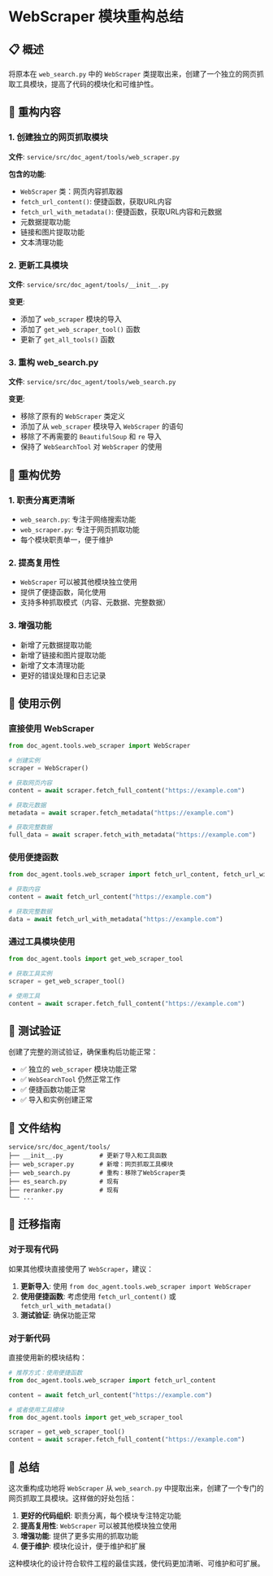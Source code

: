 # WebScraper 模块重构总结

## 📋 概述

将原本在 `web_search.py` 中的 `WebScraper` 类提取出来，创建了一个独立的网页抓取工具模块，提高了代码的模块化和可维护性。

## 🔧 重构内容

### 1. 创建独立的网页抓取模块

**文件**: `service/src/doc_agent/tools/web_scraper.py`

**包含的功能**:
- `WebScraper` 类：网页内容抓取器
- `fetch_url_content()`: 便捷函数，获取URL内容
- `fetch_url_with_metadata()`: 便捷函数，获取URL内容和元数据
- 元数据提取功能
- 链接和图片提取功能
- 文本清理功能

### 2. 更新工具模块

**文件**: `service/src/doc_agent/tools/__init__.py`

**变更**:
- 添加了 `web_scraper` 模块的导入
- 添加了 `get_web_scraper_tool()` 函数
- 更新了 `get_all_tools()` 函数

### 3. 重构 web_search.py

**文件**: `service/src/doc_agent/tools/web_search.py`

**变更**:
- 移除了原有的 `WebScraper` 类定义
- 添加了从 `web_scraper` 模块导入 `WebScraper` 的语句
- 移除了不再需要的 `BeautifulSoup` 和 `re` 导入
- 保持了 `WebSearchTool` 对 `WebScraper` 的使用

## 🎯 重构优势

### 1. **职责分离更清晰**
- `web_search.py`: 专注于网络搜索功能
- `web_scraper.py`: 专注于网页抓取功能
- 每个模块职责单一，便于维护

### 2. **提高复用性**
- `WebScraper` 可以被其他模块独立使用
- 提供了便捷函数，简化使用
- 支持多种抓取模式（内容、元数据、完整数据）

### 3. **增强功能**
- 新增了元数据提取功能
- 新增了链接和图片提取功能
- 新增了文本清理功能
- 更好的错误处理和日志记录

## 📝 使用示例

### 直接使用 WebScraper
```python
from doc_agent.tools.web_scraper import WebScraper

# 创建实例
scraper = WebScraper()

# 获取网页内容
content = await scraper.fetch_full_content("https://example.com")

# 获取元数据
metadata = await scraper.fetch_metadata("https://example.com")

# 获取完整数据
full_data = await scraper.fetch_with_metadata("https://example.com")
```

### 使用便捷函数
```python
from doc_agent.tools.web_scraper import fetch_url_content, fetch_url_with_metadata

# 获取内容
content = await fetch_url_content("https://example.com")

# 获取完整数据
data = await fetch_url_with_metadata("https://example.com")
```

### 通过工具模块使用
```python
from doc_agent.tools import get_web_scraper_tool

# 获取工具实例
scraper = get_web_scraper_tool()

# 使用工具
content = await scraper.fetch_full_content("https://example.com")
```

## 🧪 测试验证

创建了完整的测试验证，确保重构后功能正常：

- ✅ 独立的 `web_scraper` 模块功能正常
- ✅ `WebSearchTool` 仍然正常工作
- ✅ 便捷函数功能正常
- ✅ 导入和实例创建正常

## 📁 文件结构

```
service/src/doc_agent/tools/
├── __init__.py          # 更新了导入和工具函数
├── web_scraper.py       # 新增：网页抓取工具模块
├── web_search.py        # 重构：移除了WebScraper类
├── es_search.py         # 现有
├── reranker.py          # 现有
└── ...
```

## 🔄 迁移指南

### 对于现有代码

如果其他模块直接使用了 `WebScraper`，建议：

1. **更新导入**: 使用 `from doc_agent.tools.web_scraper import WebScraper`
2. **使用便捷函数**: 考虑使用 `fetch_url_content()` 或 `fetch_url_with_metadata()`
3. **测试验证**: 确保功能正常

### 对于新代码

直接使用新的模块结构：

```python
# 推荐方式：使用便捷函数
from doc_agent.tools.web_scraper import fetch_url_content

content = await fetch_url_content("https://example.com")

# 或者使用工具模块
from doc_agent.tools import get_web_scraper_tool

scraper = get_web_scraper_tool()
content = await scraper.fetch_full_content("https://example.com")
```

## 🎉 总结

这次重构成功地将 `WebScraper` 从 `web_search.py` 中提取出来，创建了一个专门的网页抓取工具模块。这样做的好处包括：

1. **更好的代码组织**: 职责分离，每个模块专注特定功能
2. **提高复用性**: `WebScraper` 可以被其他模块独立使用
3. **增强功能**: 提供了更多实用的抓取功能
4. **便于维护**: 模块化设计，便于维护和扩展

这种模块化的设计符合软件工程的最佳实践，使代码更加清晰、可维护和可扩展。 
